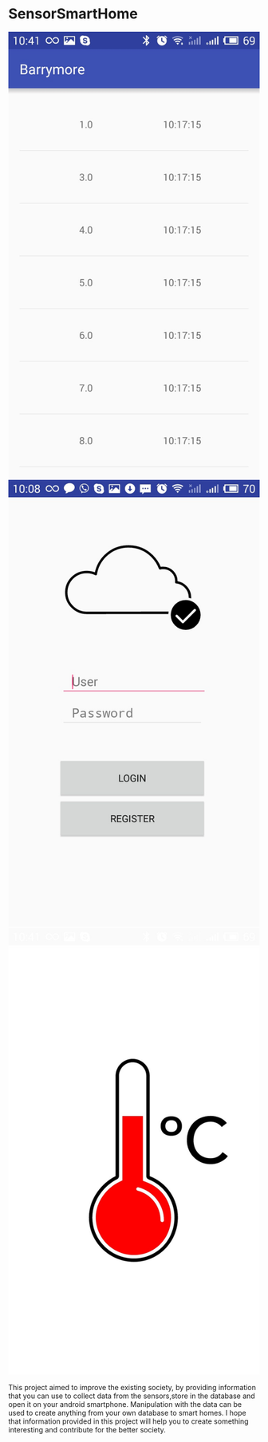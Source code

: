 # SensorSmartHome
![alt tag](https://github.com/Nestayko/SmartHome/blob/master/AppScreenShot1.jpg)
![alt tag](https://github.com/Nestayko/SmartHome/blob/master/AppScreenShot0.jpg)
![alt tag](https://github.com/Nestayko/SmartHome/blob/master/AppScreenShot2.jpg)


This project aimed to improve the existing society, by providing information that you can use to collect data from the sensors,store in the database and open it on your android smartphone. Manipulation with the data can be used to create anything from your own database to smart homes. I hope that information provided in this project will help you to create something interesting and contribute for the better society.

